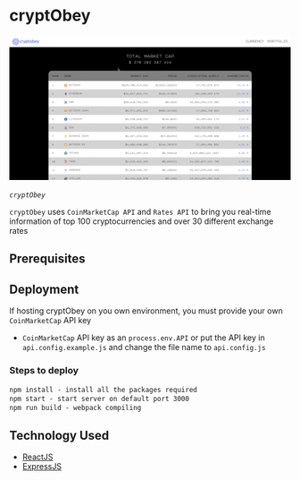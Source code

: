 # cryptObey
<img src='./cryptobey.gif'>

*`cryptObey`* 

`cryptObey` uses `CoinMarketCap API` and `Rates API` to bring you real-time information of top 100 cryptocurrencies and over 30 different exchange rates

## Prerequisites


## Deployment

If hosting cryptObey on you own environment, you must provide your own `CoinMarketCap` API key
- `CoinMarketCap` API key as an `process.env.API` or put the API key in `api.config.example.js` and change the file name to `api.config.js`

### Steps to deploy

```
npm install - install all the packages required
npm start - start server on default port 3000
npm run build - webpack compiling
```

## Technology Used

* [ReactJS](https://reactjs.org/)
* [ExpressJS](https://expressjs.com/)
